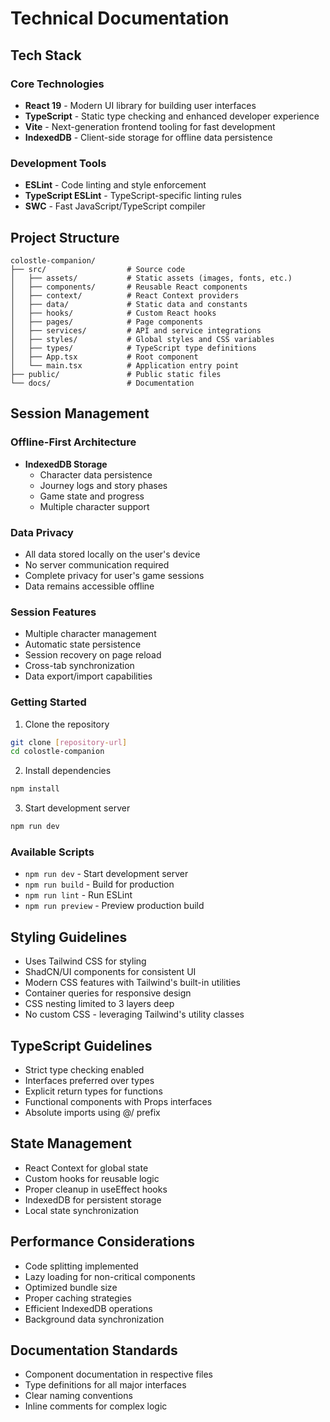 # Technical Documentation

## Tech Stack

### Core Technologies

- **React 19** - Modern UI library for building user interfaces
- **TypeScript** - Static type checking and enhanced developer experience
- **Vite** - Next-generation frontend tooling for fast development
- **IndexedDB** - Client-side storage for offline data persistence

### Development Tools

- **ESLint** - Code linting and style enforcement
- **TypeScript ESLint** - TypeScript-specific linting rules
- **SWC** - Fast JavaScript/TypeScript compiler

## Project Structure

```
colostle-companion/
├── src/                  # Source code
│   ├── assets/           # Static assets (images, fonts, etc.)
│   ├── components/       # Reusable React components
│   ├── context/          # React Context providers
│   ├── data/             # Static data and constants
│   ├── hooks/            # Custom React hooks
│   ├── pages/            # Page components
│   ├── services/         # API and service integrations
│   ├── styles/           # Global styles and CSS variables
│   ├── types/            # TypeScript type definitions
│   ├── App.tsx           # Root component
│   └── main.tsx          # Application entry point
├── public/               # Public static files
└── docs/                 # Documentation
```

## Session Management

### Offline-First Architecture

- **IndexedDB Storage**
  - Character data persistence
  - Journey logs and story phases
  - Game state and progress
  - Multiple character support

### Data Privacy

- All data stored locally on the user's device
- No server communication required
- Complete privacy for user's game sessions
- Data remains accessible offline

### Session Features

- Multiple character management
- Automatic state persistence
- Session recovery on page reload
- Cross-tab synchronization
- Data export/import capabilities

### Getting Started

1. Clone the repository

```bash
git clone [repository-url]
cd colostle-companion
```

2. Install dependencies

```bash
npm install
```

3. Start development server

```bash
npm run dev
```

### Available Scripts

- `npm run dev` - Start development server
- `npm run build` - Build for production
- `npm run lint` - Run ESLint
- `npm run preview` - Preview production build

## Styling Guidelines

- Uses Tailwind CSS for styling
- ShadCN/UI components for consistent UI
- Modern CSS features with Tailwind's built-in utilities
- Container queries for responsive design
- CSS nesting limited to 3 layers deep
- No custom CSS - leveraging Tailwind's utility classes

## TypeScript Guidelines

- Strict type checking enabled
- Interfaces preferred over types
- Explicit return types for functions
- Functional components with Props interfaces
- Absolute imports using @/ prefix

## State Management

- React Context for global state
- Custom hooks for reusable logic
- Proper cleanup in useEffect hooks
- IndexedDB for persistent storage
- Local state synchronization

## Performance Considerations

- Code splitting implemented
- Lazy loading for non-critical components
- Optimized bundle size
- Proper caching strategies
- Efficient IndexedDB operations
- Background data synchronization

## Documentation Standards

- Component documentation in respective files
- Type definitions for all major interfaces
- Clear naming conventions
- Inline comments for complex logic
